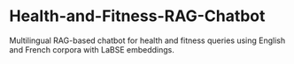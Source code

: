 # Health-and-Fitness-RAG-Chatbot
Multilingual RAG-based chatbot for health and fitness queries using English and French corpora with LaBSE embeddings.
